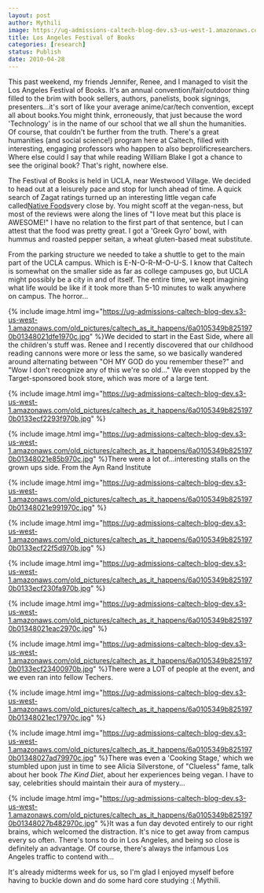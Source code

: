 ```yaml
---
layout: post
author: Mythili
image: https://ug-admissions-caltech-blog-dev.s3-us-west-1.amazonaws.com/old_pictures/caltech_as_it_happens/6a0105349b8251970b0133ecf21dd2970b.jpg
title: Los Angeles Festival of Books
categories: [research]
status: Publish
date: 2010-04-28
---
```



This past weekend, my friends Jennifer, Renee, and I managed to visit the Los Angeles Festival of Books. It's an annual convention/fair/outdoor thing filled to the brim with book sellers, authors, panelists, book signings, presenters...it's sort of like your average anime/car/tech convention, except all about books.You might think, erroneously, that just because the word 'Technology' is in the name of our school that we all shun the humanities. Of course, that couldn't be further from the truth. There's a great humanities (and social science!) program here at Caltech, filled with interesting, engaging professors who happen to also beprolificresearchers. Where else could I say that while reading William Blake I got a chance to see the original book? That's right, nowhere else.

The Festival of Books is held in UCLA, near Westwood Village. We decided to head out at a leisurely pace and stop for lunch ahead of time. A quick search of Zagat ratings turned up an interesting little vegan cafe called<a href="https://www.nativefoods.com/">Native Foods</a>very close by. You might scoff at the vegan-ness, but most of the reviews were along the lines of "I love meat but this place is AWESOME!" I have no relation to the first part of that sentence, but I can attest that the food was pretty great. I got a 'Greek Gyro' bowl, with hummus and roasted pepper seitan, a wheat gluten-based meat substitute.

From the parking structure we needed to take a shuttle to get to the main part of the UCLA campus. Which is E-N-O-R-M-O-U-S. I know that Caltech is somewhat on the smaller side as far as college campuses go, but UCLA might possibly be a city in and of itself. The entire time, we kept imagining what life would be like if it took more than 5-10 minutes to walk anywhere on campus. The horror...


{% include image.html img="https://ug-admissions-caltech-blog-dev.s3-us-west-1.amazonaws.com/old_pictures/caltech_as_it_happens/6a0105349b8251970b01348021dfe1970c.jpg" %}We decided to start in the East Side, where all the children's stuff was. Renee and I recently discovered that our childhood reading cannons were more or less the same, so we basically wandered around alternating between "OH MY GOD do you remember these?" and "Wow I don't recognize any of this we're so old..." We even stopped by the Target-sponsored book store, which was more of a large tent.


{% include image.html img="https://ug-admissions-caltech-blog-dev.s3-us-west-1.amazonaws.com/old_pictures/caltech_as_it_happens/6a0105349b8251970b0133ecf2293f970b.jpg" %}


{% include image.html img="https://ug-admissions-caltech-blog-dev.s3-us-west-1.amazonaws.com/old_pictures/caltech_as_it_happens/6a0105349b8251970b01348021e85b970c.jpg" %}There were a lot of...interesting stalls on the grown ups side. From the Ayn Rand Institute

{% include image.html img="https://ug-admissions-caltech-blog-dev.s3-us-west-1.amazonaws.com/old_pictures/caltech_as_it_happens/6a0105349b8251970b01348021e991970c.jpg" %}


{% include image.html img="https://ug-admissions-caltech-blog-dev.s3-us-west-1.amazonaws.com/old_pictures/caltech_as_it_happens/6a0105349b8251970b0133ecf22f5d970b.jpg" %}


{% include image.html img="https://ug-admissions-caltech-blog-dev.s3-us-west-1.amazonaws.com/old_pictures/caltech_as_it_happens/6a0105349b8251970b0133ecf230fa970b.jpg" %}


{% include image.html img="https://ug-admissions-caltech-blog-dev.s3-us-west-1.amazonaws.com/old_pictures/caltech_as_it_happens/6a0105349b8251970b01348021eac2970c.jpg" %}


{% include image.html img="https://ug-admissions-caltech-blog-dev.s3-us-west-1.amazonaws.com/old_pictures/caltech_as_it_happens/6a0105349b8251970b0133ecf23400970b.jpg" %}There were a LOT of people at the event, and we even ran into fellow Techers.


{% include image.html img="https://ug-admissions-caltech-blog-dev.s3-us-west-1.amazonaws.com/old_pictures/caltech_as_it_happens/6a0105349b8251970b01348021ec17970c.jpg" %}


{% include image.html img="https://ug-admissions-caltech-blog-dev.s3-us-west-1.amazonaws.com/old_pictures/caltech_as_it_happens/6a0105349b8251970b01348027ad79970c.jpg" %}There was even a 'Cooking Stage,' which we stumbled upon just in time to see Alicia Silverstone, of "Clueless" fame, talk about her book *The Kind Diet*, about her experiences being vegan. I have to say, celebrities should maintain their aura of mystery...


{% include image.html img="https://ug-admissions-caltech-blog-dev.s3-us-west-1.amazonaws.com/old_pictures/caltech_as_it_happens/6a0105349b8251970b01348027b482970c.jpg" %}It was a fun day devoted entirely to our right brains, which welcomed the distraction. It's nice to get away from campus every so often. There's tons to do in Los Angeles, and being so close is definitely an advantage. Of course, there's always the infamous Los Angeles traffic to contend with...

It's already midterms week for us, so I'm glad I enjoyed myself before having to buckle down and do some hard core studying :(
Mythili.

